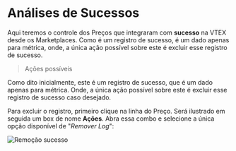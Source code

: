 # Análises de Sucessos
Aqui teremos o controle dos Preços que integraram com **sucesso** na VTEX desde os Marketplaces. Como é um registro de sucesso, é um dado apenas para métrica, onde, a única ação possível sobre este é excluir esse registro de sucesso.

> Ações possíveis

Como dito inicialmente, este é um registro de sucesso, que é um dado apenas para métrica. Onde, a única ação possível sobre este é excluir esse registro de sucesso caso desejado.

Para excluir o registro, primeiro clique na linha do Preço. Será ilustrado em seguida um box de nome **Ações**. Abra essa combo e selecione a única opção disponível de "*Remover Log*":

![Remoção sucesso](V_preco_remoçao_sucesso.gif)
